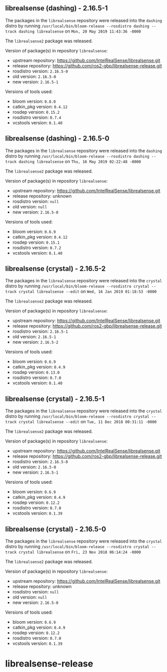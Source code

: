 ## librealsense (dashing) - 2.16.5-1

The packages in the `librealsense` repository were released into the `dashing` distro by running `/usr/local/bin/bloom-release --rosdistro dashing --track dashing librealsense` on `Mon, 20 May 2019 11:43:36 -0000`

The `librealsense2` package was released.

Version of package(s) in repository `librealsense`:

- upstream repository: https://github.com/IntelRealSense/librealsense.git
- release repository: https://github.com/ros2-gbp/librealsense-release.git
- rosdistro version: `2.16.5-0`
- old version: `2.16.5-0`
- new version: `2.16.5-1`

Versions of tools used:

- bloom version: `0.8.0`
- catkin_pkg version: `0.4.12`
- rosdep version: `0.15.2`
- rosdistro version: `0.7.4`
- vcstools version: `0.1.40`


## librealsense (dashing) - 2.16.5-0

The packages in the `librealsense` repository were released into the `dashing` distro by running `/usr/local/bin/bloom-release --rosdistro dashing --track dashing librealsense` on `Thu, 16 May 2019 02:22:48 -0000`

The `librealsense2` package was released.

Version of package(s) in repository `librealsense`:

- upstream repository: https://github.com/IntelRealSense/librealsense.git
- release repository: unknown
- rosdistro version: `null`
- old version: `null`
- new version: `2.16.5-0`

Versions of tools used:

- bloom version: `0.6.9`
- catkin_pkg version: `0.4.12`
- rosdep version: `0.15.1`
- rosdistro version: `0.7.2`
- vcstools version: `0.1.40`


## librealsense (crystal) - 2.16.5-2

The packages in the `librealsense` repository were released into the `crystal` distro by running `/usr/local/bin/bloom-release --rosdistro crystal --track crystal librealsense --edit` on `Wed, 16 Jan 2019 01:18:53 -0000`

The `librealsense2` package was released.

Version of package(s) in repository `librealsense`:

- upstream repository: https://github.com/IntelRealSense/librealsense.git
- release repository: https://github.com/ros2-gbp/librealsense-release.git
- rosdistro version: `2.16.5-1`
- old version: `2.16.5-1`
- new version: `2.16.5-2`

Versions of tools used:

- bloom version: `0.6.9`
- catkin_pkg version: `0.4.9`
- rosdep version: `0.13.0`
- rosdistro version: `0.7.0`
- vcstools version: `0.1.40`


## librealsense (crystal) - 2.16.5-1

The packages in the `librealsense` repository were released into the `crystal` distro by running `/usr/local/bin/bloom-release --rosdistro crystal --track crystal librealsense --edit` on `Tue, 11 Dec 2018 00:31:11 -0000`

The `librealsense2` package was released.

Version of package(s) in repository `librealsense`:

- upstream repository: https://github.com/IntelRealSense/librealsense.git
- release repository: https://github.com/ros2-gbp/librealsense-release.git
- rosdistro version: `2.16.5-0`
- old version: `2.16.5-0`
- new version: `2.16.5-1`

Versions of tools used:

- bloom version: `0.6.9`
- catkin_pkg version: `0.4.9`
- rosdep version: `0.12.2`
- rosdistro version: `0.7.0`
- vcstools version: `0.1.39`


## librealsense (crystal) - 2.16.5-0

The packages in the `librealsense` repository were released into the `crystal` distro by running `/usr/local/bin/bloom-release --rosdistro crystal --track crystal librealsense` on `Fri, 23 Nov 2018 06:14:24 -0000`

The `librealsense2` package was released.

Version of package(s) in repository `librealsense`:

- upstream repository: https://github.com/IntelRealSense/librealsense.git
- release repository: unknown
- rosdistro version: `null`
- old version: `null`
- new version: `2.16.5-0`

Versions of tools used:

- bloom version: `0.6.9`
- catkin_pkg version: `0.4.9`
- rosdep version: `0.12.2`
- rosdistro version: `0.7.0`
- vcstools version: `0.1.39`


# librealsense-release